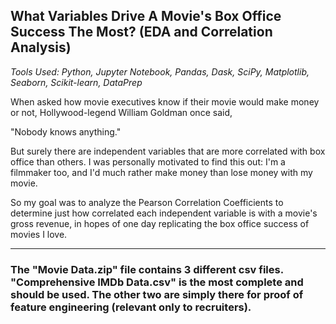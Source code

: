 ## What Variables Drive A Movie's Box Office Success The Most? (EDA and Correlation Analysis)

*Tools Used: Python, Jupyter Notebook, Pandas, Dask, SciPy, Matplotlib, Seaborn, Scikit-learn, DataPrep*

When asked how movie executives know if their movie would make money or not, Hollywood-legend William Goldman once said,

"Nobody knows anything."

But surely there are independent variables that are more correlated with box office than others. I was personally motivated to find this out: I'm a filmmaker too, and I'd much rather make money than lose money with my movie.

So my goal was to analyze the Pearson Correlation Coefficients to determine just how correlated each independent variable is with a movie's gross revenue, in hopes of one day replicating the box office success of movies I love.

___

### The "Movie Data.zip" file contains 3 different csv files. "Comprehensive IMDb Data.csv" is the most complete and should be used. The other two are simply there for proof of feature engineering (relevant only to recruiters).
